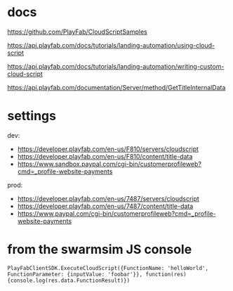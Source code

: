 docs
====
https://github.com/PlayFab/CloudScriptSamples

https://api.playfab.com/docs/tutorials/landing-automation/using-cloud-script

https://api.playfab.com/docs/tutorials/landing-automation/writing-custom-cloud-script

https://api.playfab.com/documentation/Server/method/GetTitleInternalData

settings
========
dev:
* https://developer.playfab.com/en-us/F810/servers/cloudscript 
* https://developer.playfab.com/en-us/F810/content/title-data
* https://www.sandbox.paypal.com/cgi-bin/customerprofileweb?cmd=_profile-website-payments

prod:
* https://developer.playfab.com/en-us/7487/servers/cloudscript 
* https://developer.playfab.com/en-us/7487/content/title-data
* https://www.paypal.com/cgi-bin/customerprofileweb?cmd=_profile-website-payments

from the swarmsim JS console
============================

    PlayFabClientSDK.ExecuteCloudScript({FunctionName: 'helloWorld', FunctionParameter: {inputValue: 'foobar'}}, function(res) {console.log(res.data.FunctionResult)})
